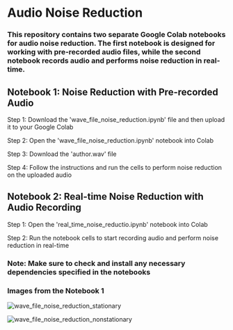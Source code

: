 # Audio Noise Reduction

### This repository contains two separate Google Colab notebooks for audio noise reduction. The first notebook is designed for working with pre-recorded audio files, while the second notebook records audio and performs noise reduction in real-time.

## Notebook 1: Noise Reduction with Pre-recorded Audio

Step 1: Download the 'wave_file_noise_reduction.ipynb' file and then upload it to your Google Colab

Step 2: Open the 'wave_file_noise_reduction.ipynb' notebook into Colab

Step 3: Download the 'author.wav' file

Step 4: Follow the instructions and run the cells to perform noise reduction on the uploaded audio


## Notebook 2: Real-time Noise Reduction with Audio Recording

Step 1: Open the 'real_time_noise_reductio.ipynb' notebook into Colab

Step 2: Run the notebook cells to start recording audio and perform noise reduction in real-time


### Note: Make sure to check and install any necessary dependencies specified in the notebooks


### Images from the Notebook 1

![wave_file_noise_reduction_stationary](https://github.com/jimpo96/Audio-Noise-Reduction/assets/118792027/75c3409e-b462-4d81-84ac-8de47ec7295b)

![wave_file_noise_reduction_nonstationary](https://github.com/jimpo96/Audio-Noise-Reduction/assets/118792027/a6cb431c-3e58-4a3c-ace4-0b9993348855)








